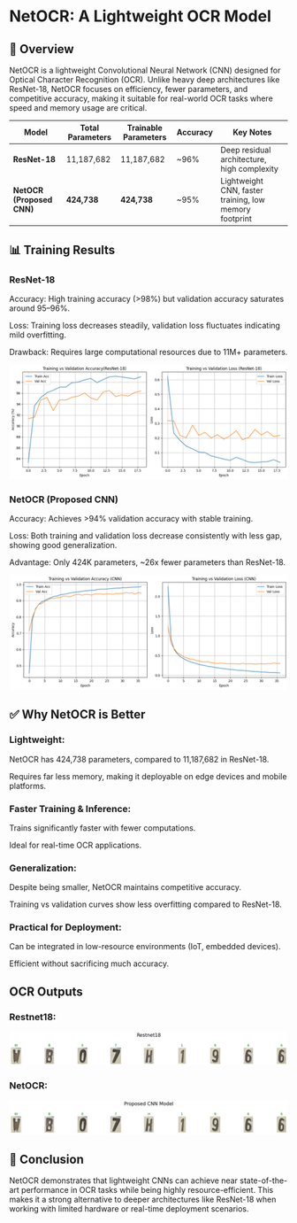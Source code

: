 # NetOCR: A Lightweight OCR Model

## 📖 Overview

NetOCR is a lightweight Convolutional Neural Network (CNN) designed for Optical Character Recognition (OCR).
Unlike heavy deep architectures like ResNet-18, NetOCR focuses on efficiency, fewer parameters, and competitive accuracy, making it suitable for real-world OCR tasks where speed and memory usage are critical.

| Model                     | Total Parameters | Trainable Parameters | Accuracy | Key Notes                                              |
| ------------------------- | ---------------- | -------------------- | -------- | ------------------------------------------------------ |
| **ResNet-18**             | 11,187,682       | 11,187,682           | \~96%    | Deep residual architecture, high complexity            |
| **NetOCR (Proposed CNN)** | **424,738**      | **424,738**          | \~95%    | Lightweight CNN, faster training, low memory footprint |

## 📊 Training Results

### ResNet-18

Accuracy: High training accuracy (>98%) but validation accuracy saturates around 95–96%.

Loss: Training loss decreases steadily, validation loss fluctuates indicating mild overfitting.

Drawback: Requires large computational resources due to 11M+ parameters.

<img src="Output\restnet18.png"></img>


### NetOCR (Proposed CNN)

Accuracy: Achieves >94% validation accuracy with stable training.

Loss: Both training and validation loss decrease consistently with less gap, showing good generalization.

Advantage: Only 424K parameters, ~26x fewer parameters than ResNet-18.

<img src="Output\cnn.png"></img>

## ✅ Why NetOCR is Better

### Lightweight:

NetOCR has 424,738 parameters, compared to 11,187,682 in ResNet-18.

Requires far less memory, making it deployable on edge devices and mobile platforms.

### Faster Training & Inference:

Trains significantly faster with fewer computations.

Ideal for real-time OCR applications.

### Generalization:

Despite being smaller, NetOCR maintains competitive accuracy.

Training vs validation curves show less overfitting compared to ResNet-18.

### Practical for Deployment:

Can be integrated in low-resource environments (IoT, embedded devices).

Efficient without sacrificing much accuracy.

## OCR Outputs

### Restnet18:

<img src="Output\restnet18_ocr.png"></img>


### NetOCR:

<img src="Output\Proposed_cnn_ocr.png"></img>

## 🚀 Conclusion

NetOCR demonstrates that lightweight CNNs can achieve near state-of-the-art performance in OCR tasks while being highly resource-efficient.
This makes it a strong alternative to deeper architectures like ResNet-18 when working with limited hardware or real-time deployment scenarios.
